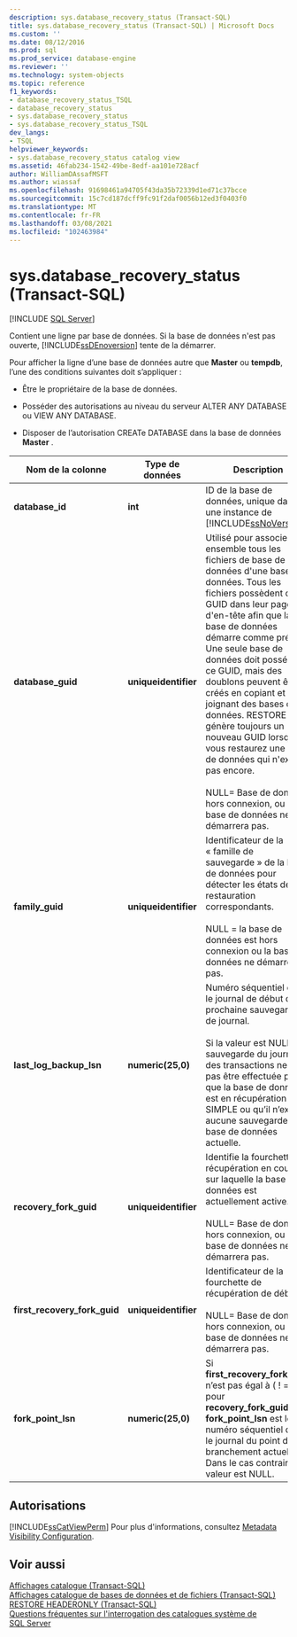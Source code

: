 ```yaml
---
description: sys.database_recovery_status (Transact-SQL)
title: sys.database_recovery_status (Transact-SQL) | Microsoft Docs
ms.custom: ''
ms.date: 08/12/2016
ms.prod: sql
ms.prod_service: database-engine
ms.reviewer: ''
ms.technology: system-objects
ms.topic: reference
f1_keywords:
- database_recovery_status_TSQL
- database_recovery_status
- sys.database_recovery_status
- sys.database_recovery_status_TSQL
dev_langs:
- TSQL
helpviewer_keywords:
- sys.database_recovery_status catalog view
ms.assetid: 46fab234-1542-49be-8edf-aa101e728acf
author: WilliamDAssafMSFT
ms.author: wiassaf
ms.openlocfilehash: 91698461a94705f43da35b72339d1ed71c37bcce
ms.sourcegitcommit: 15c7cd187dcff9fc91f2daf0056b12ed3f0403f0
ms.translationtype: MT
ms.contentlocale: fr-FR
ms.lasthandoff: 03/08/2021
ms.locfileid: "102463984"
---
```

# <a name="sysdatabase_recovery_status-transact-sql"></a>sys.database_recovery_status (Transact-SQL)
[!INCLUDE [SQL Server](../../includes/applies-to-version/sqlserver.md)]

  Contient une ligne par base de données. Si la base de données n'est pas ouverte, [!INCLUDE[ssDEnoversion](../../includes/ssdenoversion-md.md)] tente de la démarrer.  
  
 Pour afficher la ligne d’une base de données autre que **Master** ou **tempdb**, l’une des conditions suivantes doit s’appliquer :  
  
-   Être le propriétaire de la base de données.  
  
-   Posséder des autorisations au niveau du serveur ALTER ANY DATABASE ou VIEW ANY DATABASE.  
  
-   Disposer de l’autorisation CREATe DATABASE dans la base de données **Master** .    
  
|Nom de la colonne|Type de données|Description|  
|-----------------|---------------|-----------------|  
|**database_id**|**int**|ID de la base de données, unique dans une instance de [!INCLUDE[ssNoVersion](../../includes/ssnoversion-md.md)].|  
|**database_guid**|**uniqueidentifier**|Utilisé pour associer ensemble tous les fichiers de base de données d'une base de données. Tous les fichiers possèdent ce GUID dans leur page d'en-tête afin que la base de données démarre comme prévu. Une seule base de données doit posséder ce GUID, mais des doublons peuvent être créés en copiant et en joignant des bases de données. RESTORE génère toujours un nouveau GUID lorsque vous restaurez une base de données qui n'existe pas encore.<br /><br /> NULL= Base de données hors connexion, ou la base de données ne démarrera pas.|  
|**family_guid**|**uniqueidentifier**|Identificateur de la « famille de sauvegarde » de la base de données pour détecter les états de restauration correspondants.<br /><br /> NULL = la base de données est hors connexion ou la base de données ne démarre pas.|  
|**last_log_backup_lsn**|**numeric(25,0)**|Numéro séquentiel dans le journal de début de la prochaine sauvegarde de journal.<br /><br /> Si la valeur est NULL, la sauvegarde du journal des transactions ne peut pas être effectuée parce que la base de données est en récupération SIMPLE ou qu’il n’existe aucune sauvegarde de base de données actuelle.|  
|**recovery_fork_guid**|**uniqueidentifier**|Identifie la fourchette de récupération en cours sur laquelle la base de données est actuellement active.<br /><br /> NULL= Base de données hors connexion, ou la base de données ne démarrera pas.|  
|**first_recovery_fork_guid**|**uniqueidentifier**|Identificateur de la fourchette de récupération de début.<br /><br /> NULL= Base de données hors connexion, ou la base de données ne démarrera pas.|  
|**fork_point_lsn**|**numeric(25,0)**|Si **first_recovery_fork_guid** n’est pas égal à ( ! =) pour **recovery_fork_guid**, **fork_point_lsn** est le numéro séquentiel dans le journal du point de branchement actuel. Dans le cas contraire, la valeur est NULL.|  
  
## <a name="permissions"></a>Autorisations  
 [!INCLUDE[ssCatViewPerm](../../includes/sscatviewperm-md.md)] Pour plus d'informations, consultez [Metadata Visibility Configuration](../../relational-databases/security/metadata-visibility-configuration.md).  
  
## <a name="see-also"></a>Voir aussi  
 [Affichages catalogue &#40;Transact-SQL&#41;](../../relational-databases/system-catalog-views/catalog-views-transact-sql.md)   
 [Affichages catalogue de bases de données et de fichiers &#40;Transact-SQL&#41;](../../relational-databases/system-catalog-views/databases-and-files-catalog-views-transact-sql.md)   
 [RESTORE HEADERONLY &#40;Transact-SQL&#41;](../../t-sql/statements/restore-statements-headeronly-transact-sql.md)   
 [Questions fréquentes sur l'interrogation des catalogues système de SQL Server](../../relational-databases/system-catalog-views/querying-the-sql-server-system-catalog-faq.yml)  
  
  
